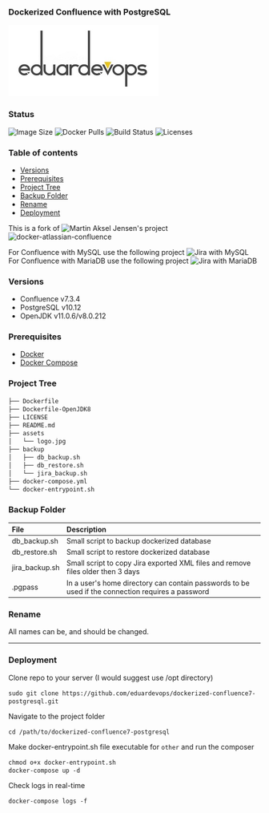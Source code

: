 ### Dockerized Confluence with PostgreSQL

![Logo](./assets/logo.jpg)

### Status
<img alt="Image Size" src="https://img.shields.io/docker/image-size/eduardevops/confluence7-postgresql" style="max-width:100%;"> <img alt="Docker Pulls" src="https://img.shields.io/docker/pulls/eduardevops/confluence7-postgresql" style="max-width:100%;"> <img alt="Build Status" src="https://img.shields.io/docker/cloud/build/eduardevops/confluence7-postgresql" style="max-width:100%;"> <img alt="Licenses" src="https://img.shields.io/badge/License-GPLv3-blue.svg" style="max-width:100%;">

### Table of contents
* [Versions](#Versions)
* [Prerequisites](#Prerequisites)
* [Project Tree](#Project-Tree)
* [Backup Folder](#Backup-Folder)
* [Rename](#Rename)
* [Deployment](#Deployment)

This is a fork of ![Martin Aksel Jensen's](https://github.com/cptactionhank) project ![docker-atlassian-confluence](https://github.com/cptactionhank/docker-atlassian-confluence)  <br>

For Confluence with MySQL use the following project ![Jira with MySQL](https://github.com/eduardevops/dockerized-confluence7-mysql) <br>
For Confluence with MariaDB use the following project ![Jira with MariaDB](https://github.com/eduardevops/dockerized-confluence7-mariadb)

### Versions
*	Confluence v7.3.4
*	PostgreSQL v10.12
* OpenJDK v11.0.6/v8.0.212

### Prerequisites
*	[Docker](https://www.docker.com/)
*	[Docker Compose](https://docs.docker.com/compose/install/)

### Project Tree

```less
├── Dockerfile
├── Dockerfile-OpenJDK8
├── LICENSE
├── README.md
├── assets
│   └── logo.jpg
├── backup
│   ├── db_backup.sh
│   ├── db_restore.sh
│   └── jira_backup.sh
├── docker-compose.yml
└── docker-entrypoint.sh
```

### Backup Folder
| File                        | Description                                                                           |
| :-------------------------- |:------------------------------------------------------------------------------------- |
| db_backup.sh   | Small script to backup dockerized database                                                         |
| db_restore.sh  | Small script to restore dockerized database                                                        |
| jira_backup.sh | Small script to copy Jira exported XML files and remove files older then 3 days                    |
| .pgpass        | In a user's home directory can contain passwords to be used if the connection requires a password  |

### Rename
All names can be, and should be changed.

-----

### Deployment
Clone repo to your server (I would suggest use /opt directory)
```less
sudo git clone https://github.com/eduardevops/dockerized-confluence7-postgresql.git
```

Navigate to the project folder
```less
cd /path/to/dockerized-confluence7-postgresql
```

Make docker-entrypoint.sh file executable for ```other``` and run the composer

```less
chmod o+x docker-entrypoint.sh
docker-compose up -d
```

Check logs in real-time
```less
docker-compose logs -f
```
